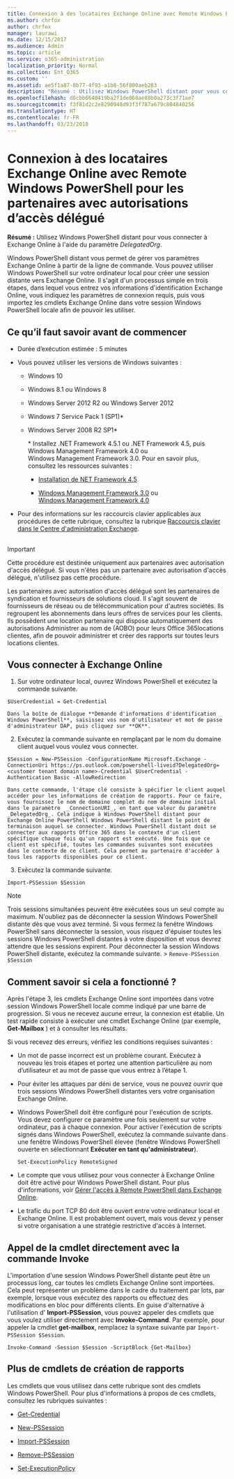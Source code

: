 ```yaml
---
title: Connexion à des locataires Exchange Online avec Remote Windows PowerShell pour les partenaires avec autorisations d’accès délégué
ms.author: chrfox
author: chrfox
manager: laurawi
ms.date: 12/15/2017
ms.audience: Admin
ms.topic: article
ms.service: o365-administration
localization_priority: Normal
ms.collection: Ent_O365
ms.custom: ''
ms.assetid: ae5f1a87-8b77-4f93-a1b8-56f800aeb283
description: "Résumé : Utilisez Windows PowerShell distant pour vous connecter à Exchange Online à l'aide du paramètre DelegatedOrg."
ms.openlocfilehash: d8cbb6640419ba2f1de868ae88b0a273c3f71ae7
ms.sourcegitcommit: f3f81d2c2e8290948d93f3f787a679c804840256
ms.translationtype: HT
ms.contentlocale: fr-FR
ms.lasthandoff: 03/23/2018
---
```

# <a name="connect-to-exchange-online-tenants-with-remote-windows-powershell-for-delegated-access-permissions-dap-partners"></a>Connexion à des locataires Exchange Online avec Remote Windows PowerShell pour les partenaires avec autorisations d’accès délégué

 **Résumé :** Utilisez Windows PowerShell distant pour vous connecter à Exchange Online à l'aide du paramètre _DelegatedOrg_.
  
Windows PowerShell distant vous permet de gérer vos paramètres Exchange Online à partir de la ligne de commande. Vous pouvez utiliser Windows PowerShell sur votre ordinateur local pour créer une session distante vers Exchange Online. Il s'agit d'un processus simple en trois étapes, dans lequel vous entrez vos informations d'identification Exchange Online, vous indiquez les paramètres de connexion requis, puis vous importez les cmdlets Exchange Online dans votre session Windows PowerShell locale afin de pouvoir les utiliser.
  
## <a name="what-do-you-need-to-know-before-you-begin"></a>Ce qu’il faut savoir avant de commencer

- Durée d’exécution estimée : 5 minutes
    
- Vous pouvez utiliser les versions de Windows suivantes :
    
  - Windows 10
    
  - Windows 8.1 ou Windows 8
    
  - Windows Server 2012 R2 ou Windows Server 2012
    
  - Windows 7 Service Pack 1 (SP1)*
    
  - Windows Server 2008 R2 SP1*
    
    \* Installez .NET Framework 4.5.1 ou .NET Framework 4.5, puis Windows Management Framework 4.0 ou Windows Management Framework 3.0. Pour en savoir plus, consultez les ressources suivantes :
    
    - [Installation de NET Framework 4.5](https://go.microsoft.com/fwlink/p/?LinkId=257868)
    
    - [Windows Management Framework 3.0](https://go.microsoft.com/fwlink/p/?LinkId=272757) ou [Windows Management Framework 4.0](https://go.microsoft.com/fwlink/p/?LinkId=391344)
    
- Pour des informations sur les raccourcis clavier applicables aux procédures de cette rubrique, consultez la rubrique [Raccourcis clavier dans le Centre d'administration Exchange](https://go.microsoft.com/fwlink/p/?LinkId=534017).
    
## 

> [!IMPORTANT]
> Cette procédure est destinée uniquement aux partenaires avec autorisation d'accès délégué. Si vous n'êtes pas un partenaire avec autorisation d'accès délégué, n'utilisez pas cette procédure. 
  
Les partenaires avec autorisation d'accès délégué sont les partenaires de syndication et fournisseurs de solutions cloud. Il s'agit souvent de fournisseurs de réseau ou de télécommunication pour d'autres sociétés. Ils regroupent les abonnements dans leurs offres de services pour les clients. Ils possèdent une location partenaire qui dispose automatiquement des autorisations Administrer au nom de (AOBO) pour leurs Office 365locations clientes, afin de pouvoir administrer et créer des rapports sur toutes leurs locations clientes.
  
## <a name="connect-to-exchange-online"></a>Vous connecter à Exchange Online

1. Sur votre ordinateur local, ouvrez Windows PowerShell et exécutez la commande suivante.
    
  ```
  $UserCredential = Get-Credential
  ```

    Dans la boîte de dialogue **Demande d'informations d'identification Windows PowerShell**, saisissez vos nom d'utilisateur et mot de passe d'administrateur DAP, puis cliquez sur **OK**.
    
2. Exécutez la commande suivante en remplaçant  _<customer tenant domain name>_ par le nom du domaine client auquel vous voulez vous connecter.
    
  ```
  $Session = New-PSSession -ConfigurationName Microsoft.Exchange -ConnectionUri https://ps.outlook.com/powershell-liveid?DelegatedOrg=<customer tenant domain name>-Credential $UserCredential -Authentication Basic -AllowRedirection
  ```

    Dans cette commande, l'étape clé consiste à spécifier le client auquel accéder pour les informations de création de rapports. Pour ce faire, vous fournissez le nom de domaine complet du nom de domaine initial dans le paramètre  _ConnectionURI_, en tant que valeur du paramètre  _DelegatedOrg_. Cela indique à Windows PowerShell distant pour Exchange Online PowerShell Windows PowerShell distant le point de terminaison auquel se connecter. Windows PowerShell distant doit se connecter aux rapports Office 365 dans le contexte d'un client spécifique chaque fois qu'un rapport est exécuté. Une fois que ce client est spécifié, toutes les commandes suivantes sont exécutées dans le contexte de ce client. Cela permet au partenaire d'accéder à tous les rapports disponibles pour ce client.
    
3. Exécutez la commande suivante.
    
  ```
  Import-PSSession $Session
  ```

> [!NOTE]
> Trois sessions simultanées peuvent être exécutées sous un seul compte au maximum. N'oubliez pas de déconnecter la session Windows PowerShell distante dès que vous avez terminé. Si vous fermez la fenêtre Windows PowerShell sans déconnecter la session, vous risquez d'épuiser toutes les sessions Windows PowerShell distantes à votre disposition et vous devrez attendre que les sessions expirent. Pour déconnecter la session Windows PowerShell distante, exécutez la commande suivante. >  `Remove-PSSession $Session`
  
## <a name="how-do-you-know-this-worked"></a>Comment savoir si cela a fonctionné ?

Après l'étape 3, les cmdlets Exchange Online sont importées dans votre session Windows PowerShell locale comme indiqué par une barre de progression. Si vous ne recevez aucune erreur, la connexion est établie. Un test rapide consiste à exécuter une cmdlet Exchange Online (par exemple, **Get-Mailbox** ) et à consulter les résultats.
  
Si vous recevez des erreurs, vérifiez les conditions requises suivantes :
  
- Un mot de passe incorrect est un problème courant. Exécutez à nouveau les trois étapes et portez une attention particulière au nom d’utilisateur et au mot de passe que vous entrez à l’étape 1.
    
- Pour éviter les attaques par déni de service, vous ne pouvez ouvrir que trois sessions Windows PowerShell distantes vers votre organisation Exchange Online.
    
- Windows PowerShell doit être configuré pour l'exécution de scripts. Vous devez configurer ce paramètre une fois seulement sur votre ordinateur, pas à chaque connexion. Pour activer l'exécution de scripts signés dans Windows PowerShell, exécutez la commande suivante dans une fenêtre Windows PowerShell élevée (fenêtre Windows PowerShell ouverte en sélectionnant **Exécuter en tant qu'administrateur**).
    
  ```
  Set-ExecutionPolicy RemoteSigned
  ```

- Le compte que vous utilisez pour vous connecter à Exchange Online doit être activé pour Windows PowerShell distant. Pour plus d'informations, voir [Gérer l'accès à Remote PowerShell dans Exchange Online](https://go.microsoft.com/fwlink/p/?LinkId=534018).
    
- Le trafic du port TCP 80 doit être ouvert entre votre ordinateur local et Exchange Online. Il est probablement ouvert, mais vous devez y penser si votre organisation a une stratégie restrictive d'accès à Internet.
    
## <a name="call-the-cmdlet-directly-with-invoke-command"></a>Appel de la cmdlet directement avec la commande Invoke

L'importation d'une session Windows PowerShell distante peut être un processus long, car toutes les cmdlets Exchange Online sont importées. Cela peut représenter un problème dans le cadre du traitement par lots, par exemple, lorsque vous exécutez des rapports ou effectuez des modifications en bloc pour différents clients. En guise d'alternative à l'utilisation d' **Import-PSSession**, vous pouvez appeler des cmdlets que vous voulez utiliser directement avec **Invoke-Command**. Par exemple, pour appeler la cmdlet **get-mailbox**, remplacez la syntaxe suivante par `Import-PSSession $Session`.
  
```
Invoke-Command -Session $Session -ScriptBlock {Get-Mailbox}
```

## <a name="more-reporting-cmdlets"></a>Plus de cmdlets de création de rapports

Les cmdlets que vous utilisez dans cette rubrique sont des cmdlets Windows PowerShell. Pour plus d'informations à propos de ces cmdlets, consultez les rubriques suivantes :
  
- [Get-Credential](https://go.microsoft.com/fwlink/p/?LinkId=389618)
    
- [New-PSSession](https://go.microsoft.com/fwlink/p/?LinkId=389621)
    
- [Import-PSSession](https://go.microsoft.com/fwlink/p/?LinkId=389619)
    
- [Remove-PSSession](https://go.microsoft.com/fwlink/p/?LinkId=389620)
    
- [Set-ExecutionPolicy](https://go.microsoft.com/fwlink/p/?LinkId=389623)
    

